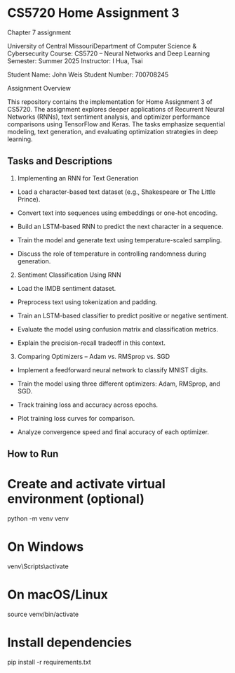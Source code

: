 # CS5720 Home Assignment 3

Chapter 7 assignment

University of Central MissouriDepartment of Computer Science & Cybersecurity
Course: CS5720 – Neural Networks and Deep Learning
Semester: Summer 2025
Instructor: I Hua, Tsai

Student Name: John Weis
Student Number: 700708245

Assignment Overview

This repository contains the implementation for Home Assignment 3 of CS5720. The assignment explores deeper applications of Recurrent Neural Networks (RNNs), text sentiment analysis, and optimizer performance comparisons using TensorFlow and Keras. The tasks emphasize sequential modeling, text generation, and evaluating optimization strategies in deep learning.

## Tasks and Descriptions

1. Implementing an RNN for Text Generation

- Load a character-based text dataset (e.g., Shakespeare or The Little Prince).

- Convert text into sequences using embeddings or one-hot encoding.

- Build an LSTM-based RNN to predict the next character in a sequence.

- Train the model and generate text using temperature-scaled sampling.

- Discuss the role of temperature in controlling randomness during generation.

2. Sentiment Classification Using RNN

- Load the IMDB sentiment dataset.

- Preprocess text using tokenization and padding.

- Train an LSTM-based classifier to predict positive or negative sentiment.

- Evaluate the model using confusion matrix and classification metrics.

- Explain the precision-recall tradeoff in this context.

3. Comparing Optimizers – Adam vs. RMSprop vs. SGD

- Implement a feedforward neural network to classify MNIST digits.

- Train the model using three different optimizers: Adam, RMSprop, and SGD.

- Track training loss and accuracy across epochs.

- Plot training loss curves for comparison.

- Analyze convergence speed and final accuracy of each optimizer.

## How to Run
# Create and activate virtual environment (optional)
python -m venv venv
# On Windows
venv\Scripts\activate
# On macOS/Linux
source venv/bin/activate

# Install dependencies
pip install -r requirements.txt
